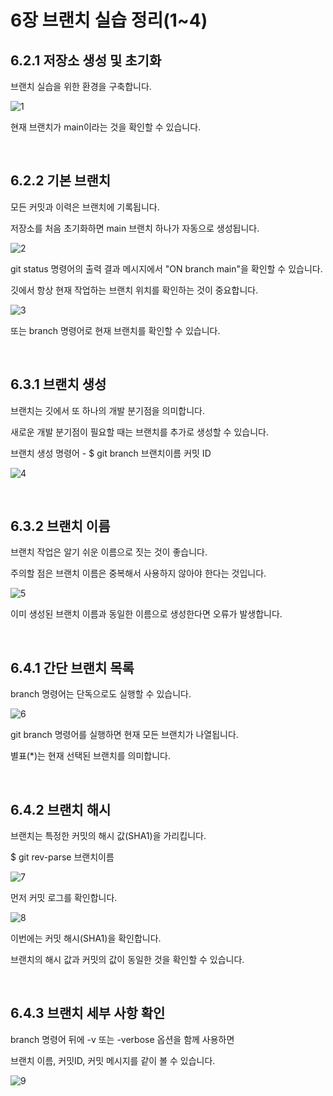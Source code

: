 6장 브랜치 실습 정리(1~4)
===================
 
6.2.1 저장소 생성 및 초기화
--------------------------
브랜치 실습을 위한 환경을 구축합니다.

![1](https://user-images.githubusercontent.com/112995645/194897755-5dfc887f-93a5-4864-96b3-c077c2999c3a.PNG)


현재 브랜치가 main이라는 것을 확인할 수 있습니다.

<br/>

6.2.2 기본 브랜치
----------------
모든 커밋과 이력은 브랜치에 기록됩니다.

저장소를 처음 초기화하면 main 브랜치 하나가 자동으로 생성됩니다.

![2](https://user-images.githubusercontent.com/112995645/194897765-0a6b1d99-2e1e-4602-a4f0-20f6a0be5d8e.PNG)

git status 명령어의 출력 결과 메시지에서 "ON branch main"을 확인할 수 있습니다.

깃에서 항상 현재 작업하는 브랜치 위치를 확인하는 것이 중요합니다.

![3](https://user-images.githubusercontent.com/112995645/194897776-f257ff0a-6ccb-49e7-938a-61185d8b5c0e.PNG)

또는 branch 명령어로 현재 브랜치를 확인할 수 있습니다.

<br/>

6.3.1 브랜치 생성 
----------------
브랜치는 깃에서 또 하나의 개발 분기점을 의미합니다.

새로운 개발 분기점이 필요할 때는 브랜치를 추가로 생성할 수 있습니다.

브랜치 생성 명령어 - $ git branch 브랜치이름 커밋 ID

![4](https://user-images.githubusercontent.com/112995645/194914431-bd796c04-0cbc-49bd-bdec-927900153e36.png)

<br/>

6.3.2 브랜치 이름
----------------
브랜치 작업은 알기 쉬운 이름으로 짓는 것이 좋습니다.

주의할 점은 브랜치 이름은 중복해서 사용하지 않아야 한다는 것입니다.

![5](https://user-images.githubusercontent.com/112995645/194897800-49fb7a5c-3ffc-40b6-b2b5-31eecb29af48.PNG)

이미 생성된 브랜치 이름과 동일한 이름으로 생성한다면 오류가 발생합니다.

<br/>

6.4.1 간단 브랜치 목록
---------------------
branch 명령어는 단독으로도 실행할 수 있습니다.

![6](https://user-images.githubusercontent.com/112995645/194897809-2cbb211b-48b0-4200-a1cd-aa8e93121c14.PNG)

git branch 명령어를 실행하면 현재 모든 브랜치가 나열됩니다.

별표(*)는 현재 선택된 브랜치를 의미합니다.

<br/>

6.4.2 브랜치 해시
----------------
브랜치는 특정한 커밋의 해시 값(SHA1)을 가리킵니다.

$ git rev-parse 브랜치이름

![7](https://user-images.githubusercontent.com/112995645/194897827-51ad1b8a-4535-4d5a-b74e-aab1afdce987.PNG)

먼저 커밋 로그를 확인합니다.

![8](https://user-images.githubusercontent.com/112995645/194897836-14306180-21e2-406c-92df-bc8e5009ee47.PNG)

이번에는 커밋 해시(SHA1)을 확인합니다.

브랜치의 해시 값과 커밋의 값이 동일한 것을 확인할 수 있습니다.

<br/>

6.4.3 브랜치 세부 사항 확인
-------------------------
branch 명령어 뒤에 -v 또는 -verbose 옵션을 함께 사용하면

브랜치 이름, 커밋ID, 커밋 메시지를 같이 볼 수 있습니다.

![9](https://user-images.githubusercontent.com/112995645/194897847-adeca78d-e72c-4785-a0bf-339b5170b4c3.PNG)

